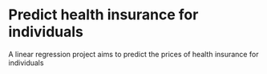 # Predict health insurance for individuals
A linear regression project aims to predict the prices of health insurance for individuals
